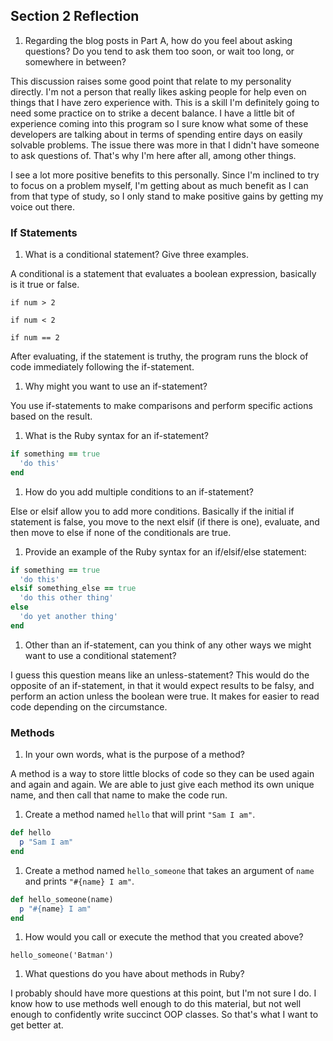 ## Section 2 Reflection

1. Regarding the blog posts in Part A, how do you feel about asking questions? Do you tend to ask them too soon, or wait too long, or somewhere in between?

This discussion raises some good point that relate to my personality directly. I'm not a person that really likes asking people for help even on things that I have zero experience with. This is a skill I'm definitely going to need some practice on to strike a decent balance. I have a little bit of experience coming into this program so I sure know what some of these developers are talking about in terms of spending entire days on easily solvable problems. The issue there was more in that I didn't have someone to ask questions of. That's why I'm here after all, among other things.

I see a lot more positive benefits to this personally. Since I'm inclined to try to focus on a problem myself, I'm getting about as much benefit as I can from that type of study, so I only stand to make positive gains by getting my voice out there.

### If Statements

1. What is a conditional statement? Give three examples.

A conditional is a statement that evaluates a boolean expression, basically is it true or false.

`if num > 2`

`if num < 2`

`if num == 2`

After evaluating, if the statement is truthy, the program runs the block of code immediately following the if-statement.

1. Why might you want to use an if-statement?

You use if-statements to make comparisons and perform specific actions based on the result.

1. What is the Ruby syntax for an if-statement?

```ruby
if something == true
  'do this'
end
```

1. How do you add multiple conditions to an if-statement?

Else or elsif allow you to add more conditions. Basically if the initial if statement is false, you move to the next elsif (if there is one), evaluate, and then move to else if none of the conditionals are true.

1. Provide an example of the Ruby syntax for an if/elsif/else statement:

```ruby
if something == true
  'do this'
elsif something_else == true
  'do this other thing'
else
  'do yet another thing'
end
```

1. Other than an if-statement, can you think of any other ways we might want to use a conditional statement?

I guess this question means like an unless-statement? This would do the opposite of an if-statement, in that it would expect results to be falsy, and perform an action unless the boolean were true. It makes for easier to read code depending on the circumstance.

### Methods

1. In your own words, what is the purpose of a method?

A method is a way to store little blocks of code so they can be used again and again and again. We are able to just give each method its own unique name, and then call that name to make the code run.

1. Create a method named `hello` that will print `"Sam I am"`.

```ruby
def hello
  p "Sam I am"
end
```

1. Create a method named `hello_someone` that takes an argument of `name` and prints `"#{name} I am"`.

```ruby
def hello_someone(name)
  p "#{name} I am"
end
```

1. How would you call or execute the method that you created above?

`hello_someone('Batman')`

1. What questions do you have about methods in Ruby?

I probably should have more questions at this point, but I'm not sure I do. I know how to use methods well enough to do this material, but not well enough to confidently write succinct OOP classes. So that's what I want to get better at.
